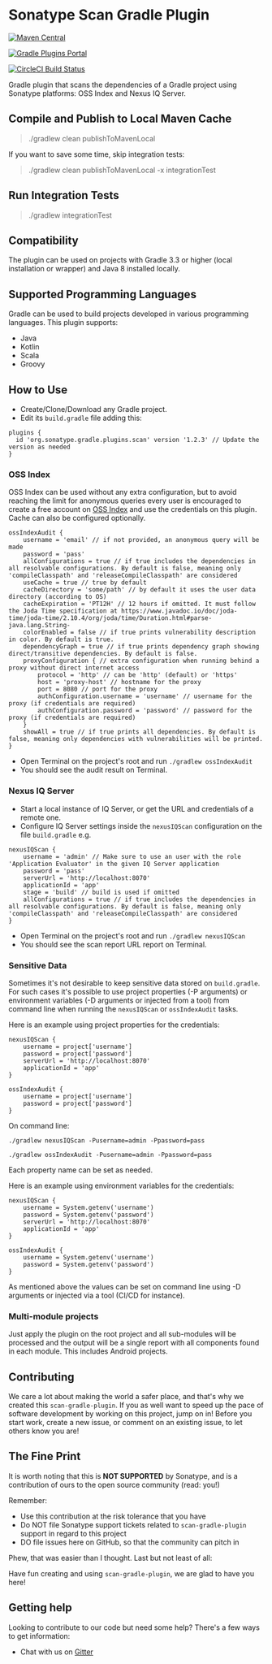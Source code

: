 <!--

    Copyright (c) 2020-present Sonatype, Inc.

    Licensed under the Apache License, Version 2.0 (the "License");
    you may not use this file except in compliance with the License.
    You may obtain a copy of the License at

         http://www.apache.org/licenses/LICENSE-2.0

    Unless required by applicable law or agreed to in writing, software
    distributed under the License is distributed on an "AS IS" BASIS,
    WITHOUT WARRANTIES OR CONDITIONS OF ANY KIND, either express or implied.
    See the License for the specific language governing permissions and
    limitations under the License.

-->
# Sonatype Scan Gradle Plugin #
[![Maven Central](https://img.shields.io/maven-central/v/org.sonatype.gradle.plugins/scan-gradle-plugin.svg?label=Maven%20Central)](https://search.maven.org/#search%7Cgav%7C1%7Cg%3A%22org.sonatype.gradle.plugins%22%20AND%20a%3A%22scan-gradle-plugin%22)

[![Gradle Plugins Portal](https://img.shields.io/maven-metadata/v/https/plugins.gradle.org/m2/org/sonatype/gradle/plugins/scan/org.sonatype.gradle.plugins.scan.gradle.plugin/maven-metadata.xml.svg?colorB=007ec6&label=Gradle%20Plugins%20Portal)](https://plugins.gradle.org/plugin/org.sonatype.gradle.plugins.scan)

[![CircleCI Build Status](https://circleci.com/gh/sonatype-nexus-community/scan-gradle-plugin.svg?style=shield "CircleCI Build Status")](https://circleci.com/gh/sonatype-nexus-community/scan-gradle-plugin) 

Gradle plugin that scans the dependencies of a Gradle project using Sonatype platforms: OSS Index and Nexus IQ Server.

## Compile and Publish to Local Maven Cache

> ./gradlew clean publishToMavenLocal

If you want to save some time, skip integration tests:

> ./gradlew clean publishToMavenLocal -x integrationTest

## Run Integration Tests

> ./gradlew integrationTest

## Compatibility
The plugin can be used on projects with Gradle 3.3 or higher (local installation or wrapper) and Java 8 installed locally.

## Supported Programming Languages
Gradle can be used to build projects developed in various programming languages. This plugin supports:
- Java
- Kotlin
- Scala
- Groovy

## How to Use
- Create/Clone/Download any Gradle project.
- Edit its `build.gradle` file adding this:
```
plugins {
  id 'org.sonatype.gradle.plugins.scan' version '1.2.3' // Update the version as needed
}
```

### OSS Index
OSS Index can be used without any extra configuration, but to avoid reaching the limit for anonymous queries every user
is encouraged to create a free account on [OSS Index](https://ossindex.sonatype.org/user/signin) and use the credentials
on this plugin. Cache can also be configured optionally.
```
ossIndexAudit {
    username = 'email' // if not provided, an anonymous query will be made
    password = 'pass'
    allConfigurations = true // if true includes the dependencies in all resolvable configurations. By default is false, meaning only 'compileClasspath' and 'releaseCompileClasspath' are considered
    useCache = true // true by default
    cacheDirectory = 'some/path' // by default it uses the user data directory (according to OS)
    cacheExpiration = 'PT12H' // 12 hours if omitted. It must follow the Joda Time specification at https://www.javadoc.io/doc/joda-time/joda-time/2.10.4/org/joda/time/Duration.html#parse-java.lang.String-
    colorEnabled = false // if true prints vulnerability description in color. By default is true.
    dependencyGraph = true // if true prints dependency graph showing direct/transitive dependencies. By default is false.  
    proxyConfiguration { // extra configuration when running behind a proxy without direct internet access
        protocol = 'http' // can be 'http' (default) or 'https'
        host = 'proxy-host' // hostname for the proxy
        port = 8080 // port for the proxy
        authConfiguration.username = 'username' // username for the proxy (if credentials are required)
        authConfiguration.password = 'password' // password for the proxy (if credentials are required)
    }
    showAll = true // if true prints all dependencies. By default is false, meaning only dependencies with vulnerabilities will be printed.   
}
```
- Open Terminal on the project's root and run `./gradlew ossIndexAudit`
- You should see the audit result on Terminal.

### Nexus IQ Server
- Start a local instance of IQ Server, or get the URL and credentials of a remote one.
- Configure IQ Server settings inside the `nexusIQScan` configuration on the file `build.gradle` e.g.
```
nexusIQScan {
    username = 'admin' // Make sure to use an user with the role 'Application Evaluator' in the given IQ Server application
    password = 'pass'
    serverUrl = 'http://localhost:8070'
    applicationId = 'app'
    stage = 'build' // build is used if omitted
    allConfigurations = true // if true includes the dependencies in all resolvable configurations. By default is false, meaning only 'compileClasspath' and 'releaseCompileClasspath' are considered
}
```
- Open Terminal on the project's root and run `./gradlew nexusIQScan`
- You should see the scan report URL report on Terminal.

### Sensitive Data
Sometimes it's not desirable to keep sensitive data stored on `build.gradle`. For such cases it's possible to use project
properties (-P arguments) or environment variables (-D arguments or injected from a tool) from command line when running
the `nexusIQScan` or `ossIndexAudit` tasks.

Here is an example using project properties for the credentials:

```
nexusIQScan {
    username = project['username']
    password = project['password']
    serverUrl = 'http://localhost:8070'
    applicationId = 'app'
}

ossIndexAudit {
    username = project['username']
    password = project['password']
}
```

On command line:
```
./gradlew nexusIQScan -Pusername=admin -Ppassword=pass
```

```
./gradlew ossIndexAudit -Pusername=admin -Ppassword=pass
```

Each property name can be set as needed.

Here is an example using environment variables for the credentials:

```
nexusIQScan {
    username = System.getenv('username')
    password = System.getenv('password')
    serverUrl = 'http://localhost:8070'
    applicationId = 'app'
}

ossIndexAudit {
    username = System.getenv('username')
    password = System.getenv('password')
}
```

As mentioned above the values can be set on command line using -D arguments or injected via a tool (CI/CD for instance).

### Multi-module projects
Just apply the plugin on the root project and all sub-modules will be processed and the output will be a single report
with all components found in each module. This includes Android projects.

## Contributing

We care a lot about making the world a safer place, and that's why we created this `scan-gradle-plugin`. If you as well want to speed up the pace of software development by working on this project, jump on in! Before you start work, create a new issue, or comment on an existing issue, to let others know you are!

## The Fine Print

It is worth noting that this is **NOT SUPPORTED** by Sonatype, and is a contribution of ours
to the open source community (read: you!)

Remember:

* Use this contribution at the risk tolerance that you have
* Do NOT file Sonatype support tickets related to `scan-gradle-plugin` support in regard to this project
* DO file issues here on GitHub, so that the community can pitch in

Phew, that was easier than I thought. Last but not least of all:

Have fun creating and using `scan-gradle-plugin`, we are glad to have you here!

## Getting help

Looking to contribute to our code but need some help? There's a few ways to get information:

* Chat with us on [Gitter](https://gitter.im/sonatype/nexus-developers)
